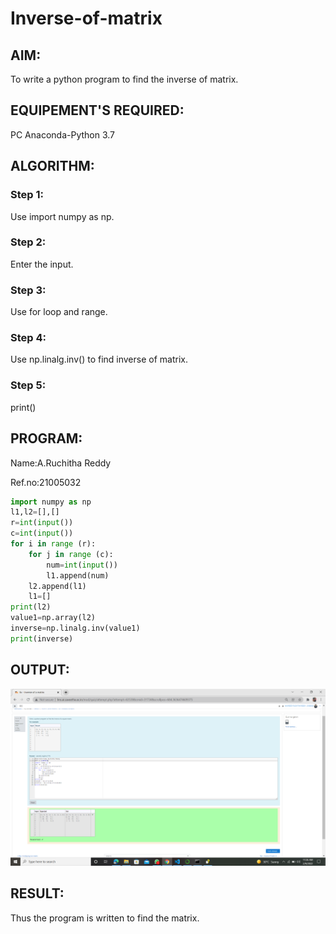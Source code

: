 # Inverse-of-matrix

## AIM:
To write a python program to find the inverse of matrix.

## EQUIPEMENT'S REQUIRED:
PC Anaconda-Python 3.7

## ALGORITHM:
### Step 1:
Use import numpy as np.

### Step 2:
Enter the input.

### Step 3:
Use for loop and range.

### Step 4:
Use np.linalg.inv() to find inverse of matrix.

### Step 5:
print()


## PROGRAM:
Name:A.Ruchitha Reddy

Ref.no:21005032

```python
import numpy as np
l1,l2=[],[]
r=int(input())
c=int(input())
for i in range (r):
    for j in range (c):
        num=int(input())
        l1.append(num)
    l2.append(l1)
    l1=[]
print(l2)
value1=np.array(l2)
inverse=np.linalg.inv(value1)
print(inverse)
```

## OUTPUT:
![output](https://github.com/RuchithaReddy28/Inverse-of-matrix/blob/main/Screenshot%20(223).png?raw=true)

## RESULT:
Thus the program is written to find the matrix.
